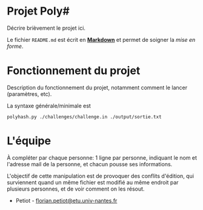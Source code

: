 Projet Poly#
============

Décrire brièvement le projet ici.

Le fichier `README.md` est écrit en [**Markdown**](https://docs.github.com/en/get-started/writing-on-github/getting-started-with-writing-and-formatting-on-github/basic-writing-and-formatting-syntax) et permet de soigner la _mise en forme_.

Fonctionnement du projet
========================

Description du fonctionnement du projet, notamment comment le lancer (paramètres, etc).

La syntaxe générale/minimale est

    polyhash.py ./challenges/challenge.in ./output/sortie.txt

L'équipe
========

À compléter par chaque personne: 1 ligne par personne, indiquant le nom et l'adresse mail de la personne, et chacun pousse ses informations.

L'objectif de cette manipulation est de provoquer des conflits d'édition, qui surviennent quand un même fichier est modifié au même endroit par plusieurs personnes, et de voir comment on les résout.

- Petiot - florian.petiot@etu.univ-nantes.fr
